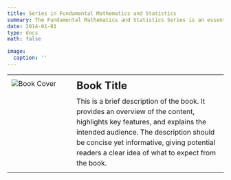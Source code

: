 ```yaml
---
title: Series in Fundamental Mathematics and Statistics
summary: The Fundamental Mathematics and Statistics Series is an essential collection of textbooks and reference materials designed to provide a strong foundation in mathematics and statistical methods. 
date: 2014-01-01
type: docs
math: false

image:
  caption: ''
---
```



<style>
  table {
    width: 100%;
    border-collapse: collapse;
  }

  td {
    vertical-align: top;
    padding: 10px;
  }

  .left-cell {
    width: 30%;
  }

  .right-cell {
    width: 70%;
  }

  .book-cover {
    max-width: 100%;
    height: auto;
  }

  .book-title {
    font-size: 1.5em;
    font-weight: bold;
    margin-bottom: 10px;
  }

  .book-description {
    font-size: 1em;
    line-height: 1.5;
  }
</style>

<table>
  <tr>
    <td class="left-cell">
      <img src="path_to_cover_image.jpg" alt="Book Cover" class="book-cover" />
    </td>
    <td class="right-cell">
      <div class="book-title">Book Title</div>
      <div class="book-description">
        This is a brief description of the book. It provides an overview of the content, highlights key features, and explains the intended audience. The description should be concise yet informative, giving potential readers a clear idea of what to expect from the book.
      </div>
    </td>
  </tr>
</table>
